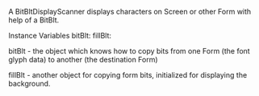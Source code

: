 A BitBltDisplayScanner displays characters on Screen or other Form with help of a BitBlt.

Instance Variables
	bitBlt:		<BitBlt>
	fillBlt:		<BitBlt>

bitBlt
	- the object which knows how to copy bits from one Form (the font glyph data) to another (the destination Form)

fillBlt
	- another object for copying form bits, initialized for displaying the background.

